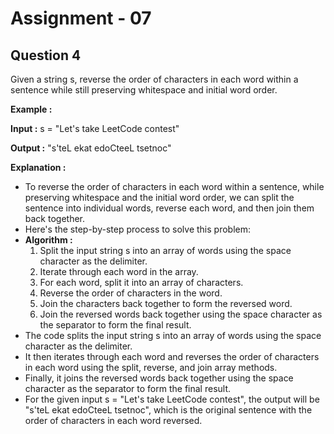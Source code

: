 # **Assignment - 07**
## **Question 4**

Given a string s, reverse the order of characters in each word within a sentence while still preserving whitespace and initial word order.

**Example :**

**Input :** s = "Let's take LeetCode contest"

**Output :** "s'teL ekat edoCteeL tsetnoc"

**Explanation :**
- To reverse the order of characters in each word within a sentence, while preserving whitespace and the initial word order, we can split the sentence into individual words, reverse each word, and then join them back together.
- Here's the step-by-step process to solve this problem:
- **Algorithm :**
    1. Split the input string s into an array of words using the space character as the delimiter.
    2. Iterate through each word in the array.
    3. For each word, split it into an array of characters.
    4. Reverse the order of characters in the word.
    5. Join the characters back together to form the reversed word.
    6. Join the reversed words back together using the space character as the separator to form the final result.
- The code splits the input string s into an array of words using the space character as the delimiter. 
- It then iterates through each word and reverses the order of characters in each word using the split, reverse, and join array methods. 
- Finally, it joins the reversed words back together using the space character as the separator to form the final result.
- For the given input s = "Let's take LeetCode contest", the output will be "s'teL ekat edoCteeL tsetnoc", which is the original sentence with the order of characters in each word reversed.